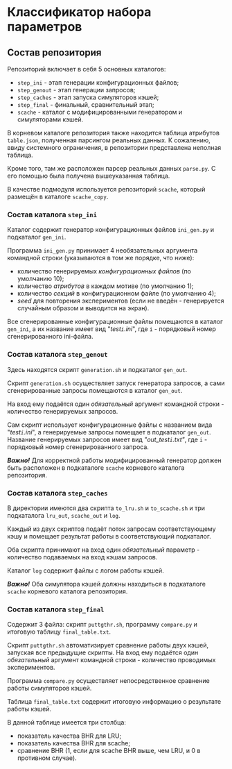 # Классификатор набора параметров
## Состав репозитория

Репозиторий включает в себя 5 основных каталогов:

* `step_ini` - этап генерации конфигурационных файлов;
* `step_genout` - этап генерации запросов;
* `step_caches` - этап запуска симуляторов кэшей;
* `step_final` - финальный, сравнительный этап;
* `scache` - каталог с модифицированными генератором и симуляторами кэшей.

В корневом каталоге репозитория также находится таблица атрибутов `table.json`, полученная парсингом реальных данных. К сожалению, ввиду системного ограничения, в репозитории представлена неполная таблица.

Кроме того, там же расположен парсер реальных данных `parse.py`. С его помощью была получена вышеуказанная таблица.

В качестве подмодуля используется репозиторий `scache`, который размещён в каталоге `scache_copy`.

### Состав каталога `step_ini`

Каталог содержит генератор конфигурационных файлов `ini_gen.py` и подкаталог `gen_ini`.

Программа `ini_gen.py` принимает 4 необязательных аргумента командной строки (указываются в том же порядке, что ниже): 

* количество генерируемых _конфигурационных файлов_ (по умолчанию 10);
* количество _атрибутов_ в каждом мотиве (по умолчанию 1);
* количество _секций_ в конфигурационном файле (по умолчанию 4);
* _seed_ для повторения экспериментов (если не введён - генерируется случайным образом и выводится на экран).

Все сгенерированные конфигурационные файлы помещаются в каталог `gen_ini`, а их название имеет вид "_test`i`.ini_", где `i` - порядковый номер сгенерированного ini-файла.

### Состав каталога `step_genout`

Здесь находятся скрипт `generation.sh` и подкаталог `gen_out`. 

Скрипт `generation.sh` осуществляет запуск генератора запросов, а сами сгенерированные запросы помещаются в каталог `gen_out`.

На вход ему подаётся один _обязательный_ аргумент командной строки - количество генерируемых запросов.

Сам скрипт использует конфигурационные файлы с названием вида "_test`i`.ini_", а генерируемые запросы помещает в подкаталог `gen_out`.
Название генерируемых запросов имеет вид  _"out_test`i`.txt"_, где `i` - порядковый номер сгенерированного запроса.

***Важно!*** Для корректной работы модифицированный генератор должен быть расположен в подкаталоге `scache` корневого каталога репозитория.

### Состав каталога `step_caches`

В директории имеются два скрипта `to_lru.sh` и `to_scache.sh` и три подкаталога `lru_out`, `scache_out` и `log`. 

Каждый из двух скриптов подаёт поток запросам соответствующему кэшу и помещает результат работы в соответствующий подкаталог.

Оба скрипта принимают на вход один _обязательный_ параметр - количество подаваемых на вход кэшам запросов.

Каталог `log` содержит файлы с логом работы кэшей.

***Важно!*** Оба симулятора кэшей должны находиться в подкаталоге `scache` корневого каталога репозитория. 

### Состав каталога `step_final`

Содержит 3 файла: скрипт `puttgthr.sh`, программу `compare.py` и итоговую таблицу `final_table.txt`.

Скрипт `puttgthr.sh` автоматизирует сравнение работы двух кэшей, запуская все предыдущие скрипты.
На вход ему подаётся один _обязательный_ аргумент командной строки - количество проводимых экспериментов.

Программа `compare.py` осуществляет непосредственное сравнение работы симуляторов кэшей. 


Таблица `final_table.txt` содержит итоговую информацию о результате работы кэшей.

В данной таблице имеется три столбца:

* показатель качества BHR для LRU;
* показатель качества BHR для scache;
* сравнение BHR (1, если для scache BHR выше, чем LRU, и 0  в противном случае).

